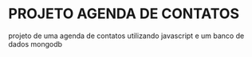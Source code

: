# PROJETO AGENDA DE CONTATOS

projeto de uma agenda de contatos utilizando javascript e um banco de dados mongodb
